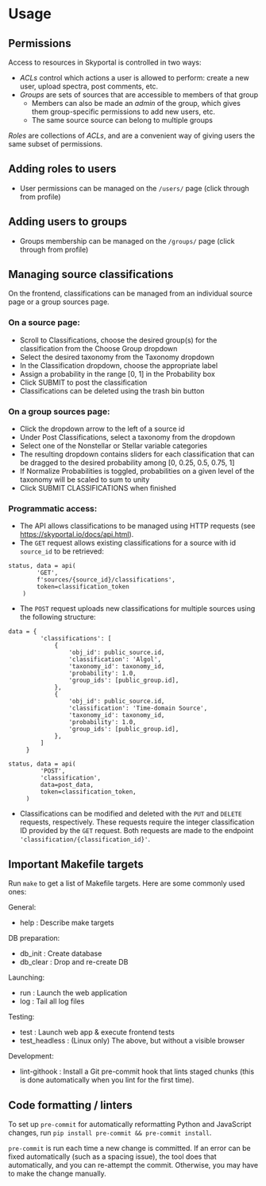 # Usage

## Permissions

Access to resources in Skyportal is controlled in two ways:

- *ACLs* control which actions a user is allowed to perform: create a new user, upload spectra, post comments, etc.
- *Groups* are sets of sources that are accessible to members of that group
    - Members can also be made an *admin* of the group, which gives them group-specific permissions to add new users, etc.
    - The same source source can belong to multiple groups

*Roles* are collections of *ACLs*, and are a convenient way of giving
users the same subset of permissions.

## Adding roles to users

- User permissions can be managed on the `/users/` page (click through from profile)

## Adding users to groups

- Groups membership can be managed on the `/groups/` page (click through from profile)

## Managing source classifications

On the frontend, classifications can be managed from an individual source page or a group sources page.

### On a source page:

- Scroll to Classifications, choose the desired group(s) for the classification from the Choose Group dropdown
- Select the desired taxonomy from the Taxonomy dropdown
- In the Classification dropdown, choose the appropriate label
- Assign a probability in the range [0, 1] in the Probability box
- Click SUBMIT to post the classification
- Classifications can be deleted using the trash bin button

### On a group sources page:

- Click the dropdown arrow to the left of a source id
- Under Post Classifications, select a taxonomy from the dropdown
- Select one of the Nonstellar or Stellar variable categories
- The resulting dropdown contains sliders for each classification that can be dragged to the desired probability among [0, 0.25, 0.5, 0.75, 1]
- If Normalize Probabilities is toggled, probabilities on a given level of the taxonomy will be scaled to sum to unity
- Click SUBMIT CLASSIFICATIONS when finished

### Programmatic access:

- The API allows classifications to be managed using HTTP requests (see <https://skyportal.io/docs/api.html>).
- The `GET` request allows existing classifications for a source with id `source_id` to be retrieved:
```
status, data = api(
        'GET',
        f'sources/{source_id}/classifications',
        token=classification_token
    )
```
- The `POST` request uploads new classifications for multiple sources using the following structure:
```
data = {
         'classifications': [
             {
                 'obj_id': public_source.id,
                 'classification': 'Algol',
                 'taxonomy_id': taxonomy_id,
                 'probability': 1.0,
                 'group_ids': [public_group.id],
             },
             {
                 'obj_id': public_source.id,
                 'classification': 'Time-domain Source',
                 'taxonomy_id': taxonomy_id,
                 'probability': 1.0,
                 'group_ids': [public_group.id],
             },
         ]
     }
```
```
status, data = api(
         'POST',
         'classification',
         data=post_data,
         token=classification_token,
     )
```
- Classifications can be modified and deleted with the `PUT` and `DELETE` requests, respectively. These requests require the integer classification ID provided by the `GET` request. Both requests are made to the endpoint `'classification/{classification_id}'`.

## Important Makefile targets

Run `make` to get a list of Makefile targets.  Here are some commonly
used ones:

General:

- help : Describe make targets

DB preparation:

- db_init : Create database
- db_clear : Drop and re-create DB

Launching:

- run : Launch the web application
- log : Tail all log files

Testing:

- test : Launch web app & execute frontend tests
- test_headless : (Linux only) The above, but without a visible browser

Development:

- lint-githook : Install a Git pre-commit hook that lints staged
                 chunks (this is done automatically when you lint
                 for the first time).


## Code formatting / linters

To set up `pre-commit` for automatically reformatting Python and JavaScript changes, run `pip install pre-commit && pre-commit install`.

`pre-commit` is run each time a new change is committed. If an error can be fixed automatically (such as a spacing issue), the tool does that automatically, and you can re-attempt the commit. Otherwise, you may have to make the change manually.
